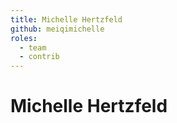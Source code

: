 ```yaml
---
title: Michelle Hertzfeld
github: meiqimichelle
roles:
  - team
  - contrib
---
```


# Michelle Hertzfeld
